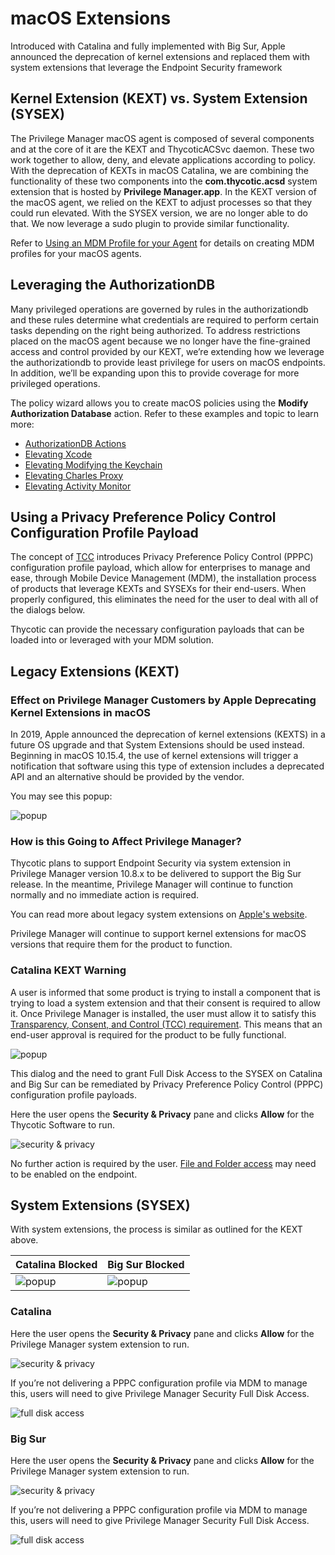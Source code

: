 [title]: # (macOS Extensions)
[tags]: # (macOS,kext,sysex)
[priority]: # (26)
# macOS Extensions

Introduced with Catalina and fully implemented with Big Sur, Apple announced the deprecation of kernel extensions and replaced them with system extensions that leverage the Endpoint Security framework

## Kernel Extension (KEXT) vs. System Extension (SYSEX)

The Privilege Manager macOS agent is composed of several components and at the core of it are the KEXT and ThycoticACSvc daemon. These two work together to allow, deny, and elevate applications according to policy. With the deprecation of KEXTs in macOS Catalina, we are combining the functionality of these two components into the __com.thycotic.acsd__ system extension that is hosted by __Privilege Manager.app__. In the KEXT version of the macOS agent, we relied on the KEXT to adjust processes so that they could run elevated. With the SYSEX version, we are no longer able to do that. We now leverage a sudo plugin to provide similar functionality.

Refer to [Using an MDM Profile for your Agent](../../agents/macOS/mdm-profiles.md) for details on creating MDM profiles for your macOS agents.

## Leveraging the AuthorizationDB

Many privileged operations are governed by rules in the authorizationdb and these rules determine what credentials are required to perform certain tasks depending on the right being authorized. To address restrictions placed on the macOS agent because we no longer have the fine-grained access and control provided by our KEXT, we’re extending how we leverage the authorizationdb to provide least privilege for users on macOS endpoints. In addition, we’ll be expanding upon this to provide coverage for more privileged operations.

The policy wizard allows you to create macOS policies using the __Modify Authorization Database__ action. Refer to these examples and topic to learn more:

* [AuthorizationDB Actions](../../admin/actions/macOS/authdb-actions.md)
* [Elevating Xcode](../../computer-groups/macOS/examples/elevate-xcode.md)
* [Elevating Modifying the Keychain](../../computer-groups/macOS/examples/elevate-keychain.md)
* [Elevating Charles Proxy](../../computer-groups/macOS/examples/elevate-charles-proxy.md)
* [Elevating Activity Monitor](../../computer-groups/macOS/examples/elevate-activity-mon.md)

## Using a Privacy Preference Policy Control Configuration Profile Payload

The concept of [TCC](tcc-access.md) introduces Privacy Preference Policy Control (PPPC) configuration profile payload, which allow for enterprises to manage and ease, through Mobile Device Management (MDM), the installation process of products that leverage KEXTs and SYSEXs for their end-users. When properly configured, this eliminates the need for the user to deal with all of the dialogs below.

Thycotic can provide the necessary configuration payloads that can be loaded into or leveraged with your MDM solution.

## Legacy Extensions (KEXT)

### Effect on Privilege Manager Customers by Apple Deprecating Kernel Extensions in macOS

In 2019, Apple announced the deprecation of kernel extensions (KEXTS) in a future OS upgrade and that System Extensions should be used instead. Beginning in macOS 10.15.4, the use of kernel extensions will trigger a notification that software using this type of extension includes a deprecated API and an alternative should be provided by the vendor.

You may see this popup:

![popup](images/kexts.png "System notification about extension deprecation")

### How is this Going to Affect Privilege Manager?

Thycotic plans to support Endpoint Security via system extension in Privilege Manager version 10.8.x to be delivered to support the Big Sur release. In the meantime, Privilege Manager will continue to function normally and no immediate action is required.

You can read more about legacy system extensions on [Apple's website](https://support.apple.com/en-us/HT210999).

Privilege Manager will continue to support kernel extensions for macOS versions that require them for the product to function.

### Catalina KEXT Warning

A user is informed that some product is trying to install a component that is trying to load a system extension and that their consent is required to allow it. Once Privilege Manager is installed, the user must allow it to satisfy this [Transparency, Consent, and Control (TCC) requirement](tcc-access.md). This means that an end-user approval is required for the product to be fully functional. 

![popup](images/sysex/blocked_kext.png "System Extension Blocked notification")

This dialog and the need to grant Full Disk Access to the SYSEX on Catalina and Big Sur can be remediated by Privacy Preference Policy Control (PPPC) configuration profile payloads.

Here the user opens the __Security & Privacy__ pane and clicks __Allow__ for the Thycotic Software to run. 

![security & privacy](images/sysex/allow-kext.png "Security & Privacy pane Allow button")

No further action is required by the user. [File and Folder access](tcc-access.md) may need to be enabled on the endpoint.

## System Extensions (SYSEX)

With system extensions, the process is similar as outlined for the KEXT above.

| Catalina Blocked | Big Sur Blocked |
| ----- | ----- |
| ![popup](images/sysex/blocked_sysex.png "System Extension Blocked notification") | ![popup](images/sysex/new-blocked.png "System Extension Blocked notification") |

### Catalina

Here the user opens the __Security & Privacy__ pane and clicks __Allow__ for the Privilege Manager system extension to run. 

![security & privacy](images/sysex/allow-kext.png "Security & Privacy pane Allow button")

If you’re not delivering a PPPC configuration profile via MDM to manage this, users will need to give Privilege Manager Security Full Disk Access.

![full disk access](images/sysex/full-disk.png "Granting Privilege Manager full disk access")

### Big Sur

Here the user opens the __Security & Privacy__ pane and clicks __Allow__ for the Privilege Manager system extension to run. 

![security & privacy](images/sysex/new-allow.png "Security & Privacy pane Allow button")

If you’re not delivering a PPPC configuration profile via MDM to manage this, users will need to give Privilege Manager Security Full Disk Access.

![full disk access](images/sysex/full-disk-big.png "Granting Privilege Manager full disk access")
